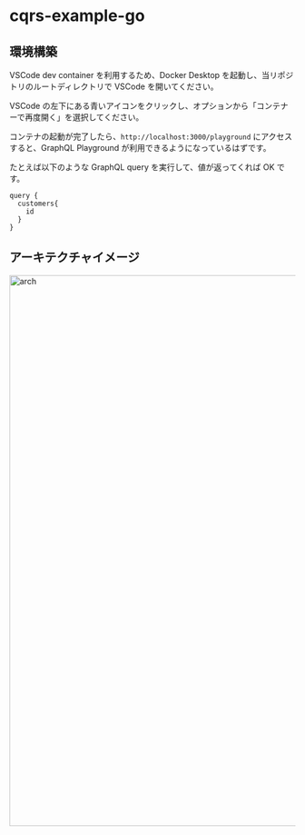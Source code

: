 # cqrs-example-go

## 環境構築
VSCode dev container を利用するため、Docker Desktop を起動し、当リポジトリのルートディレクトリで VSCode を開いてください。

VSCode の左下にある青いアイコンをクリックし、オプションから「コンテナーで再度開く」を選択してください。

コンテナの起動が完了したら、`http://localhost:3000/playground` にアクセスすると、GraphQL Playground が利用できるようになっているはずです。

たとえば以下のような GraphQL query を実行して、値が返ってくれば OK です。

```
query {
  customers{
    id
  }
}
```

## アーキテクチャイメージ
<img width="970" alt="arch" src="https://github.com/user-attachments/assets/b8791bba-333a-456e-bd24-4bc37b6ec9fa">
